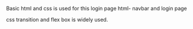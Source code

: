 Basic html and css is used for this login page 
html-
navbar and login page

css
transition and flex box is widely used.
